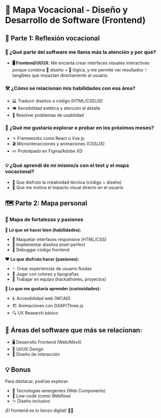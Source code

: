 # 💫 Mapa Vocacional - Diseño y Desarrollo de Software (Frontend)

## 🌟 Parte 1: Reflexión vocacional

### 🎯 ¿Qué parte del software me llama más la atención y por qué?
- **🖥️ Frontend/UI/UX**: Me encanta crear interfaces visuales interactivas porque combina 🎨 diseño + 🧠 lógica, y me permite ver resultados ✨ tangibles que impactan directamente al usuario.

### 🛠️ ¿Cómo se relacionan mis habilidades con esa área?
- 💻 Traducir diseños a código (HTML/CSS/JS)
- 👁️ Sensibilidad estética y atención al detalle
- 🧩 Resolver problemas de usabilidad

### 🚀 ¿Qué me gustaría explorar o probar en los próximos meses?
- ⚛️ Frameworks como React o Vue.js
- 🎬 Microinteracciones y animaciones (CSS/JS)
- ✏️ Prototipado en Figma/Adobe XD

### 💡 ¿Qué aprendí de mí mismo/a con el test y el mapa vocacional?
- 🤹 Que disfruto la creatividad técnica (código + diseño)
- 🎨 Que me motiva el impacto visual directo en el usuario

## 🗺️ Parte 2: Mapa personal

### 💪 Mapa de fortalezas y pasiones

**🔧 Lo que sé hacer bien (habilidades):**
- 📱 Maquetar interfaces responsive (HTML/CSS)
- 🎯 Implementar diseños pixel-perfect
- 🐞 Debuggar código frontend

**❤️ Lo que disfruto hacer (pasiones):**
- ✨ Crear experiencias de usuario fluidas
- 🎨 Jugar con colores y tipografías
- 👥 Trabajar en equipo (hackathones, proyectos)

**🌱 Lo que me gustaría aprender (curiosidades):**
- ♿ Accesibilidad web (WCAG)
- 🏗️ Animaciones con GSAP/Three.js
- 🔍 UX Research básico

## 🌟 Áreas del software que más se relacionan:
- 🖥️ Desarrollo Frontend (Web/Móvil)
- 🎨 UI/UX Design
- 💫 Diseño de interacción

## 💡 Bonus
Para destacar, podrías explorar:
- 🤖 Tecnologías emergentes (Web Components)
- 🧩 Low-code (como Webflow)
- ♾️ Diseño inclusivo

¡El frontend es tu lienzo digital! 🎨🚀